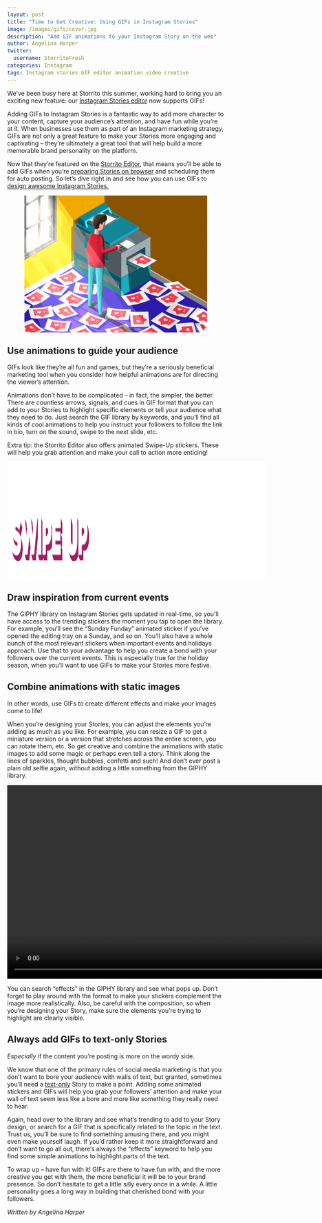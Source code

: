 ```yaml
---
layout: post
title: "Time to Get Creative: Using GIFs in Instagram Stories"
image: /images/gifs/cover.jpg
description: "Add GIF animations to your Instagram Story on the web"
author: Angelina Harper
twitter:
  username: StorritoFresh
categories: Instagram
tags: Instagram stories GIF editor animation video creative
---
```


We’ve been busy here at Storrito this summer, working hard to bring you an exciting new feature: our [Instagram Stories editor](https://app.storrito.com/) now supports GIFs! 

Adding GIFs to Instagram Stories is a fantastic way to add more character to your content, capture your audience’s attention, and have fun while you’re at it. When businesses use them as part of an Instagram marketing strategy, GIFs are not only a great feature to make your Stories more engaging and captivating – they’re ultimately a great tool that will help build a more memorable brand personality on the platform. 

Now that they’re featured on the [Storrito Editor](https://app.storrito.com/), that means you’ll be able to add GIFs when you’re [preparing Stories on browser](https://blog.storrito.com/instagram/2018/11/06/Prepare-Instagram-Story-on-a-PC.html) and scheduling them for auto posting. So let’s dive right in and see how you can use GIFs to [design awesome Instagram Stories.](https://blog.storrito.com/instagram/2019/01/23/how-to-design-awesome-instagram-stories.html)

<img style="width: 425px; display: block; margin-left: auto; margin-right: auto;"
     src="/images/gifs/cover.gif"/>
<!--more-->

## Use animations to guide your audience

GIFs look like they’re all fun and games, but they’re a seriously beneficial marketing tool when you consider how helpful animations are for directing the viewer’s attention. 

Animations don’t have to be complicated – in fact, the simpler, the better. There are countless arrows, signals, and cues in GIF format that you can add to your Stories to highlight specific elements or tell your audience what they need to do. Just search the GIF library by keywords, and you’ll find all kinds of cool animations to help you instruct your followers to follow the link in bio, turn on the sound, swipe to the next slide, etc. 

Extra tip: the Storrito Editor also offers animated Swipe-Up stickers. These will help you grab attention and make your call to action more enticing!

<div style="display: flex; justify-content: space-around; flex-grow: 1;"
href="https://storrito.com" target="_blank">
	<img style="width: 200px;"
		src="/images/gifs/swipe-up-1.gif"/>
	<img style="width: 200px;"
	 src="/images/gifs/swipe-up-2.gif"/>
	 <img style="width: 200px;"
	 src="/images/gifs/swipe-up-3.gif"/>
</div>


## Draw inspiration from current events

The GIPHY library on Instagram Stories gets updated in real-time, so you’ll have access to the trending stickers the moment you tap to open the library. For example, you’ll see the “Sunday Funday” animated sticker if you’ve opened the editing tray on a Sunday, and so on. You’ll also have a whole bunch of the most relevant stickers when important events and holidays approach. Use that to your advantage to help you create a bond with your followers over the current events. This is especially true for the holiday season, when you’ll want to use GIFs to make your Stories more festive. 

## Combine animations with static images

In other words, use GIFs to create different effects and make your images come to life! 

When you’re designing your Stories, you can adjust the elements you’re adding as much as you like. For example, you can resize a GIF to get a miniature version or a version that stretches across the entire screen, you can rotate them, etc. So get creative and combine the animations with static images to add some magic or perhaps even tell a story. Think along the lines of sparkles, thought bubbles, confetti and such! And don’t ever post a plain old selfie again, without adding a little something from the GIPHY library. 

<div style="display: flex; justify-content: space-around; flex-grow: 1;">
	<video loop autoplay src="/videos/gifs/gif-example-1.mp4" type="video/mp4" style="height: 450px;"></video>
	<video loop autoplay src="/videos/gifs/gif-example-2.mp4" type="video/mp4" style="height: 450px;"></video>
</div>

You can search “effects” in the GIPHY library and see what pops up. Don’t forget to play around with the format to make your stickers complement the image more realistically. Also, be careful with the composition, so when you’re designing your Story, make sure the elements you’re trying to highlight are clearly visible. 

## Always add GIFs to text-only Stories

*Especially* if the content you’re posting is more on the wordy side. 

We know that one of the primary rules of social media marketing is that you don’t want to bore your audience with walls of text, but granted, sometimes you’ll need a [text-only](https://blog.storrito.com/instagram/2018/05/29/how-to-create-a-text-only-story.html) Story to make a point. Adding some animated stickers and GIFs will help you grab your followers’ attention and make your wall of text seem less like a bore and more like something they really need to hear. 

Again, head over to the library and see what’s trending to add to your Story design, or search for a GIF that is specifically related to the topic in the text. Trust us, you’ll be sure to find something amusing there, and you might even make yourself laugh. If you’d rather keep it more straightforward and don’t want to go all out, there’s always the “effects” keyword to help you find some simple animations to highlight parts of the text. 

To wrap up – have fun with it! GIFs are there to have fun with, and the more creative you get with them, the more beneficial it will be to your brand presence. So don’t hesitate to get a little silly every once in a while. A little personality goes a long way in building that cherished bond with your followers. 

*Written by Angelina Harper*